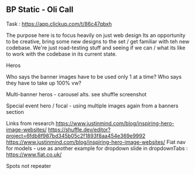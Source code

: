 ## BP Static - Oli Call

Task : https://app.clickup.com/t/86c47qbxh

The purpose here is to focus heavily on just web design
Its an opportunity to be creative, bring some new designs to the set / get familiar with teh new codebase. 
We're just road-testing stuff and seeing if we can / what its like to work with the codebase in its current state.


Heros

Who says the banner images have to be used only 1 at a time? 
Who says they have to take up 100% vw?

Multi-banner heros - carousel alts. see shuffle screenshot

Special event hero / focal - using multiple images again from a banners section

Links from research
https://www.justinmind.com/blog/inspiring-hero-image-websites/
https://shuffle.dev/editor?project=6fdb8f987bd345b05c2f1893f8aa454e369e9992
https://www.justinmind.com/blog/inspiring-hero-image-websites/
Fiat nav for models - use as another example for dropdown slide in dropdownTabs : https://www.fiat.co.uk/


Spots not repeater


